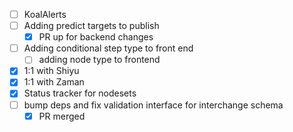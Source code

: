 * [ ] KoalAlerts
* [ ] Adding predict targets to publish
  * [x] PR up for backend changes
* [ ] Adding conditional step type to front end
  * [ ] adding node type to frontend
* [x] 1:1 with Shiyu
* [x] 1:1 with Zaman
* [x] Status tracker for nodesets
* [ ] bump deps and fix validation interface for interchange schema
  * [x] PR merged
